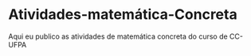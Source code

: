 # Atividades-matemática-Concreta
Aqui eu publico as atividades de matemática concreta do curso de CC-UFPA
